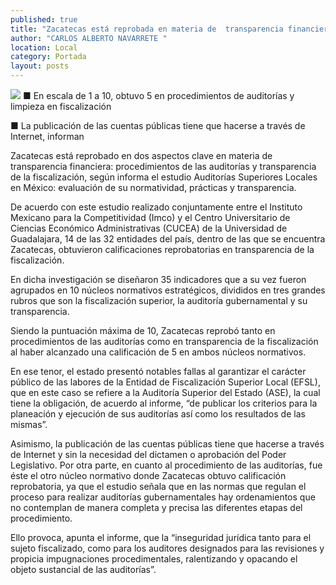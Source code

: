 ```yaml
---
published: true
title: "Zacatecas está reprobada en materia de  transparencia financiera, revela estudio"
author: "CARLOS ALBERTO NAVARRETE "
location: Local
category: Portada
layout: posts
---
```


![](http://i.imgur.com/413wI83m.jpg)
■ En escala de 1 a 10, obtuvo 5 en procedimientos de auditorías y limpieza en fiscalización

■ La publicación de las cuentas públicas tiene que hacerse a través de Internet, informan

Zacatecas está reprobado en dos aspectos clave en materia de transparencia financiera: procedimientos de las auditorías y transparencia de la fiscalización, según informa el estudio Auditorías Superiores Locales en México: evaluación de su normatividad, prácticas y transparencia.

De acuerdo con este estudio realizado conjuntamente entre el Instituto Mexicano para la Competitividad (Imco) y el Centro Universitario de Ciencias Económico Administrativas (CUCEA) de la Universidad de Guadalajara, 14 de las 32 entidades del país, dentro de las que se encuentra Zacatecas, obtuvieron calificaciones reprobatorias en transparencia de la fiscalización.

En dicha investigación se diseñaron 35 indicadores que a su vez fueron agrupados en 10 núcleos normativos estratégicos, divididos en tres grandes rubros que son la fiscalización superior, la auditoría gubernamental y su transparencia.

Siendo la puntuación máxima de 10, Zacatecas reprobó tanto en procedimientos de las auditorías como en transparencia de la fiscalización al haber alcanzado una calificación de 5 en ambos núcleos normativos.

En ese tenor, el estado presentó notables fallas al garantizar el carácter público de las labores de la Entidad de Fiscalización Superior Local (EFSL), que en este caso se refiere a la Auditoría Superior del Estado (ASE), la cual tiene la obligación, de acuerdo al informe, “de publicar los criterios para la planeación y ejecución de sus auditorías así como los resultados de las mismas”.

Asimismo, la publicación de las cuentas públicas tiene que hacerse a través de Internet y sin la necesidad del dictamen o aprobación del Poder Legislativo.
Por otra parte, en cuanto al procedimiento de las auditorías, fue éste el otro núcleo normativo donde Zacatecas obtuvo calificación reprobatoria, ya que el estudio señala que en las normas que regulan el proceso para realizar auditorías gubernamentales hay ordenamientos que no contemplan de manera completa y precisa las diferentes etapas del procedimiento.

Ello provoca, apunta el informe, que la “inseguridad jurídica tanto para el sujeto fiscalizado, como para los auditores designados para las revisiones y propicia impugnaciones procedimentales, ralentizando y opacando el objeto sustancial de las auditorías”.

